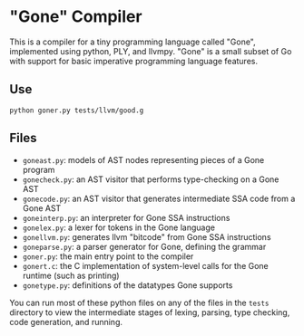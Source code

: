 "Gone" Compiler
===============

This is a compiler for a tiny programming language called "Gone", implemented
using python, PLY, and llvmpy. "Gone" is a small subset of Go with support for
basic imperative programming language features.

Use
---

    python goner.py tests/llvm/good.g

Files
-----

* `goneast.py`: models of AST nodes representing pieces of a Gone program
* `gonecheck.py`: an AST visitor that performs type-checking on a Gone AST
* `gonecode.py`: an AST visitor that generates intermediate SSA code from a Gone AST
* `goneinterp.py`: an interpreter for Gone SSA instructions
* `gonelex.py`: a lexer for tokens in the Gone language
* `gonellvm.py`: generates llvm "bitcode" from Gone SSA instructions
* `goneparse.py`: a parser generator for Gone, defining the grammar
* `goner.py`: the main entry point to the compiler
* `gonert.c`: the C implementation of system-level calls for the Gone runtime (such as printing)
* `gonetype.py`: definitions of the datatypes Gone supports

You can run most of these python files on any of the files in the `tests`
directory to view the intermediate stages of lexing, parsing, type checking,
code generation, and running.

